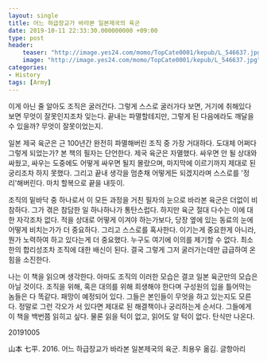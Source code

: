 ```yaml
---
layout: single
title: 어느 하급장교가 바라본 일본제국의 육군
date: 2019-10-11 22:33:30.000000000 +09:00
type: post
header:
    teaser: "http://image.yes24.com/momo/TopCate0001/kepub/L_546637.jpg"
    image: "http://image.yes24.com/momo/TopCate0001/kepub/L_546637.jpg"
categories:
- History
tags: [Army]
---
```


이게 아닌 줄 알아도 조직은 굴러간다. 그렇게 스스로 굴러가다 보면, 거기에 취해있다 보면 무엇이 잘못인지조차 잊는다. 끝내는 파멸할테지만, 그렇게 된 다음에라도 깨달을 수 있을까? 무엇이 잘못이었는지.

일본 제국 육군은 근 100년간 완전히 파멸해버린 조직 중 가장 거대하다. 도대체 어쩌다 그렇게 되었는가? 본 책의 필자는 단언한다. 제국 육군은 자멸했다. 싸우면 안 될 상대와 싸웠고, 싸우는 도중에도 어떻게 싸우면 될지 몰랐으며, 마지막에 이르기까지 제대로 된 궁리조차 하지 못했다. 그리고 끝내 생각을 멈춘채 어떻게든 되겠지라며 스스로를 '정리'해버린다. 마치 할복으로 끝을 내듯이.

조직의 밑바닥 중 하나로서 이 모든 과정을 거친 필자의 눈으로 바라본 육군은 더없이 비참하다. 그가 겪은 참담한 일 하나하나가 통탄스럽다. 하지만 육군 절대 다수는 이에 대한 자각조차 없다. 적을 상대로 어떻게 이겨야 하는가보다, 당장 옆에 있는 동료의 눈에 어떻게 비치는가가 더 중요하다. 그리고 스스로를 혹사한다. 이기는게 중요한게 아니라, 뭔가 노력하여 하고 있다는게 더 중요했다. 누구도 여기에 이의를 제기할 수 없다. 최소한의 합리성조차 조직에 대한 배신이 된다. 결국 그렇게 그저 굴러가는데만 급급하여 온 힘을 소진한다.

나는 이 책을 읽으며 생각한다. 아마도 조직의 이러한 모습은 결코 일본 육군만의 모습은 아닐 것이다. 조직을 위해, 혹은 대의를 위해 희생해야 한다며 구성원의 입을 틀어막는 놈들은 다 똑같다. 패망이 예정되어 있다. 그들은 본인들이 무엇을 하고 있는지도 모른다. 정말로 그런 각오가 서 있다면 제대로 된 해결책이나 궁리하는게 순서다. 그들에게 이 책을 백번쯤 읽히고 싶다. 물론 읽을 턱이 없고, 읽어도 알 턱이 없다. 탄식만 나온다.

20191005

山本 七平. 2016. 어느 하급장교가 바라본 일본제국의 육군. 최용우 옮김. 글항아리
